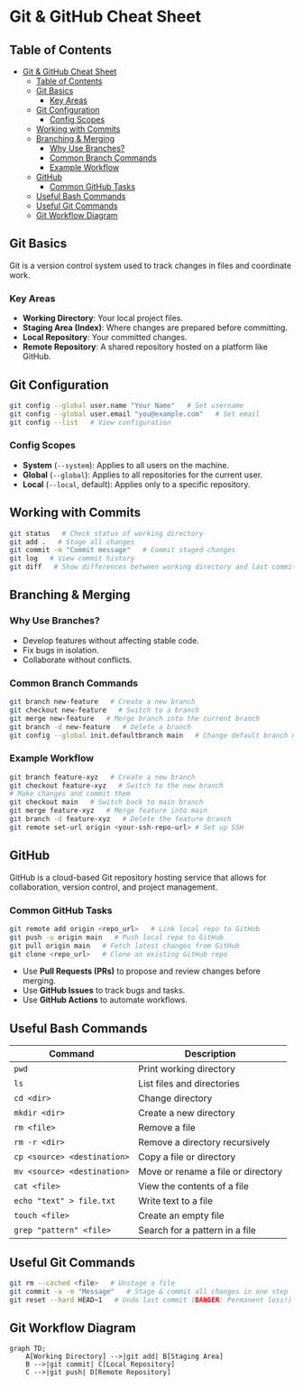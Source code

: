 # Git & GitHub Cheat Sheet

## Table of Contents
- [Git \& GitHub Cheat Sheet](#git--github-cheat-sheet)
  - [Table of Contents](#table-of-contents)
  - [Git Basics](#git-basics)
    - [Key Areas](#key-areas)
  - [Git Configuration](#git-configuration)
    - [Config Scopes](#config-scopes)
  - [Working with Commits](#working-with-commits)
  - [Branching \& Merging](#branching--merging)
    - [Why Use Branches?](#why-use-branches)
    - [Common Branch Commands](#common-branch-commands)
    - [Example Workflow](#example-workflow)
  - [GitHub](#github)
    - [Common GitHub Tasks](#common-github-tasks)
  - [Useful Bash Commands](#useful-bash-commands)
  - [Useful Git Commands](#useful-git-commands)
  - [Git Workflow Diagram](#git-workflow-diagram)


## Git Basics
Git is a version control system used to track changes in files and coordinate work.

### Key Areas
- **Working Directory**: Your local project files.
- **Staging Area (Index)**: Where changes are prepared before committing.
- **Local Repository**: Your committed changes.
- **Remote Repository**: A shared repository hosted on a platform like GitHub.


## Git Configuration
```sh
git config --global user.name "Your Name"   # Set username
git config --global user.email "you@example.com"   # Set email
git config --list   # View configuration
```
### Config Scopes
- **System** (`--system`): Applies to all users on the machine.
- **Global** (`--global`): Applies to all repositories for the current user.
- **Local** (`--local`, default): Applies only to a specific repository.


## Working with Commits
```sh
git status   # Check status of working directory
git add .   # Stage all changes
git commit -m "Commit message"   # Commit staged changes
git log   # View commit history
git diff   # Show differences between working directory and last commit
```

## Branching & Merging
### Why Use Branches?
- Develop features without affecting stable code.
- Fix bugs in isolation.
- Collaborate without conflicts.

### Common Branch Commands
```sh
git branch new-feature   # Create a new branch
git checkout new-feature   # Switch to a branch
git merge new-feature   # Merge branch into the current branch
git branch -d new-feature   # Delete a branch
git config --global init.defaultbranch main   # Change default branch name
```

### Example Workflow
```sh
git branch feature-xyz   # Create a new branch
git checkout feature-xyz   # Switch to the new branch
# Make changes and commit them
git checkout main   # Switch back to main branch
git merge feature-xyz   # Merge feature into main
git branch -d feature-xyz   # Delete the feature branch
git remote set-url origin <your-ssh-repo-url> # Set up SSH
```


## GitHub
GitHub is a cloud-based Git repository hosting service that allows for collaboration, version control, and project management.

### Common GitHub Tasks
```sh
git remote add origin <repo_url>   # Link local repo to GitHub
git push -u origin main   # Push local repo to GitHub
git pull origin main   # Fetch latest changes from GitHub
git clone <repo_url>   # Clone an existing GitHub repo
```
- Use **Pull Requests (PRs)** to propose and review changes before merging.
- Use **GitHub Issues** to track bugs and tasks.
- Use **GitHub Actions** to automate workflows.


## Useful Bash Commands
| Command | Description |
|---------|-------------|
| `pwd` | Print working directory |
| `ls` | List files and directories |
| `cd <dir>` | Change directory |
| `mkdir <dir>` | Create a new directory |
| `rm <file>` | Remove a file |
| `rm -r <dir>` | Remove a directory recursively |
| `cp <source> <destination>` | Copy a file or directory |
| `mv <source> <destination>` | Move or rename a file or directory |
| `cat <file>` | View the contents of a file |
| `echo "text" > file.txt` | Write text to a file |
| `touch <file>` | Create an empty file |
| `grep "pattern" <file>` | Search for a pattern in a file |


## Useful Git Commands
```sh
git rm --cached <file>   # Unstage a file
git commit -a -m "Message"   # Stage & commit all changes in one step
git reset --hard HEAD~1   # Undo last commit (DANGER: Permanent loss!)
```

## Git Workflow Diagram
```mermaid
graph TD;
    A[Working Directory] -->|git add| B[Staging Area]
    B -->|git commit| C[Local Repository]
    C -->|git push| D[Remote Repository]
```
